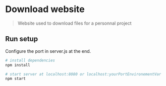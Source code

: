 # Download website

> Website used to download files for a personnal project

## Run setup

Configure the port in server.js at the end.

``` bash
# install dependencies
npm install

# start server at localhost:8080 or localhost:yourPortEnvironementVar
npm start
```
